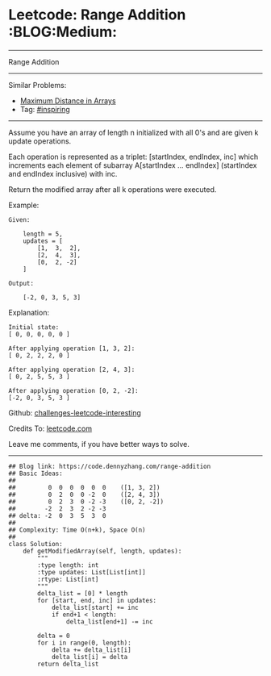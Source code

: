 # Leetcode: Range Addition     :BLOG:Medium:


---

Range Addition  

---

Similar Problems:  
-   [Maximum Distance in Arrays](https://code.dennyzhang.com/maximum-distance-in-arrays)
-   Tag: [#inspiring](https://code.dennyzhang.com/tag/inspiring)

---

Assume you have an array of length n initialized with all 0's and are given k update operations.  

Each operation is represented as a triplet: [startIndex, endIndex, inc] which increments each element of subarray A[startIndex &#x2026; endIndex] (startIndex and endIndex inclusive) with inc.  

Return the modified array after all k operations were executed.  

Example:  

    Given:
    
        length = 5,
        updates = [
            [1,  3,  2],
            [2,  4,  3],
            [0,  2, -2]
        ]
    
    Output:
    
        [-2, 0, 3, 5, 3]

Explanation:  

    Initial state:
    [ 0, 0, 0, 0, 0 ]
    
    After applying operation [1, 3, 2]:
    [ 0, 2, 2, 2, 0 ]
    
    After applying operation [2, 4, 3]:
    [ 0, 2, 5, 5, 3 ]
    
    After applying operation [0, 2, -2]:
    [-2, 0, 3, 5, 3 ]

Github: [challenges-leetcode-interesting](https://github.com/DennyZhang/challenges-leetcode-interesting/tree/master/range-addition)  

Credits To: [leetcode.com](https://leetcode.com/problems/range-addition/description/)  

Leave me comments, if you have better ways to solve.  

---

    ## Blog link: https://code.dennyzhang.com/range-addition
    ## Basic Ideas:
    ##
    ##         0  0  0  0  0  0    ([1, 3, 2])
    ##         0  2  0  0 -2  0    ([2, 4, 3])
    ##         0  2  3  0 -2 -3    ([0, 2, -2])
    ##        -2  2  3  2 -2 -3
    ## delta: -2  0  3  5  3  0
    ##
    ## Complexity: Time O(n+k), Space O(n)
    ##
    class Solution:
        def getModifiedArray(self, length, updates):
            """
            :type length: int
            :type updates: List[List[int]]
            :rtype: List[int]
            """
            delta_list = [0] * length
            for [start, end, inc] in updates:
                delta_list[start] += inc
                if end+1 < length:
                    delta_list[end+1] -= inc
    
            delta = 0
            for i in range(0, length):
                delta += delta_list[i]
                delta_list[i] = delta
            return delta_list